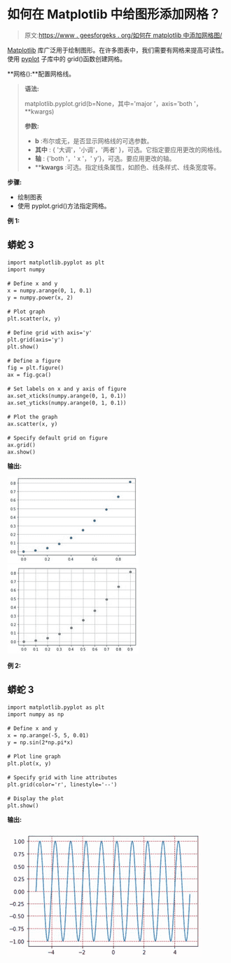 # 如何在 Matplotlib 中给图形添加网格？

> 原文:[https://www . geesforgeks . org/如何在 matplotlib 中添加网格图/](https://www.geeksforgeeks.org/how-to-add-a-grid-on-a-figure-in-matplotlib/)

[Matplotlib](https://www.geeksforgeeks.org/python-introduction-matplotlib/) 库广泛用于绘制图形。在许多图表中，我们需要有网格来提高可读性。使用 [pyplot](https://www.geeksforgeeks.org/pyplot-in-matplotlib/) 子库中的 grid()函数创建网格。

**网格():**配置网格线。

> **语法:**
> 
> matplotlib.pyplot.grid(b=None，其中='major '，axis='both '，**kwargs)
> 
> **参数:**
> 
> *   **b** :布尔或无，是否显示网格线的可选参数。
> *   **其中** : { '大调'，'小调'，'两者' }，可选。它指定要应用更改的网格线。
> *   **轴** : {'both '，' x '，' y'}，可选。要应用更改的轴。
> *   ****kwargs** :可选。指定线条属性，如颜色、线条样式、线条宽度等。

**步骤:**

*   绘制图表
*   使用 pyplot.grid()方法指定网格。

**例 1:**

## 蟒蛇 3

```
import matplotlib.pyplot as plt
import numpy

# Define x and y
x = numpy.arange(0, 1, 0.1)
y = numpy.power(x, 2)

# Plot graph
plt.scatter(x, y)

# Define grid with axis='y'
plt.grid(axis='y')
plt.show()

# Define a figure
fig = plt.figure()
ax = fig.gca()

# Set labels on x and y axis of figure
ax.set_xticks(numpy.arange(0, 1, 0.1))
ax.set_yticks(numpy.arange(0, 1, 0.1))

# Plot the graph
ax.scatter(x, y)

# Specify default grid on figure
ax.grid()
ax.show()
```

**输出:**

![](img/05f82b1b6c235131ca81bd853eeb524b.png) ![](img/aafdf80ae30f8b9087ddf448e56c199f.png)

**例 2:**

## 蟒蛇 3

```
import matplotlib.pyplot as plt
import numpy as np

# Define x and y
x = np.arange(-5, 5, 0.01)
y = np.sin(2*np.pi*x)

# Plot line graph
plt.plot(x, y)

# Specify grid with line attributes
plt.grid(color='r', linestyle='--')

# Display the plot
plt.show()
```

**输出:**

![](img/94e6d35172920a916a88a93059540293.png)